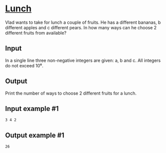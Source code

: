 # [Lunch](https://www.e-olymp.com/en/problems/1289)

Vlad wants to take for lunch a couple of fruits. He has a different bananas, b different apples and c different pears. In how many ways can he choose 2 different fruits from available?

## Input
In a single line three non-negative integers are given: a, b and c. All integers do not exceed 10⁶.

## Output
Print the number of ways to choose 2 different fruits for a lunch.

## Input example #1
```
3 4 2
```

## Output example #1
```
26
```
